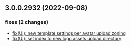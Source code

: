 ## 3.0.0.2932 (2022-09-08)

### fixes (2 changes)

- [fix(UI): new template settings per avatar upload zoning](QuickBox/development/v3-development@3c75e57b368b385755f52dbc63d8f43639b82e18)
- [fix(UI): set index to new logo assets upload directory](QuickBox/development/v3-development@b5b7a1eff89094b6d62c8369e1a3503b2880692c)

